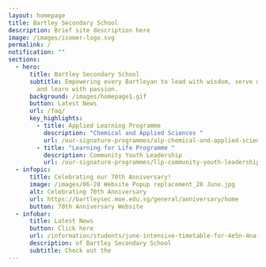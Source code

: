 ```yaml
---
layout: homepage
title: Bartley Secondary School
description: Brief site description here
image: /images/isomer-logo.svg
permalink: /
notification: ""
sections:
  - hero:
      title: Bartley Secondary School
      subtitle: Empowering every Bartleyan to lead with wisdom, serve with humility
        and learn with passion.
      background: /images/homepage1.gif
      button: Latest News
      url: /faq/
      key_highlights:
        - title: Applied Learning Programme
          description: "Chemical and Applied Sciences "
          url: /our-signature-programmes/alp-chemical-and-applied-sciences-fragrance
        - title: "Learning for Life Programme "
          description: Community Youth Leadership
          url: /our-signature-programmes/llp-community-youth-leadership
  - infopic:
      title: Celebrating our 70th Anniversary!
      image: /images/06-28 Website Popup replacement_28 June.jpg
      alt: Celebrating 70th Anniversary
      url: https://bartleysec.moe.edu.sg/general/anniversary/home
      button: 70th Anniversary Website
  - infobar:
      title: Latest News
      button: Click here
      url: /information/students/june-intensive-timetable-for-4e5n-4na-and-4nt-students-31st-may-to-7th-june
      description: of Bartley Secondary School
      subtitle: Check out the
---
```

